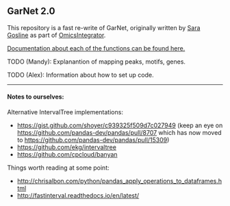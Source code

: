 ## GarNet 2.0

This repository is a fast re-write of GarNet, originally written by [Sara Gosline](https://github.com/sgosline) as part of [OmicsIntegrator](https://github.com/fraenkel-lab/omicsintegrator).

[Documentation about each of the functions can be found here.](https://fraenkel-lab.github.io/GarNet2/html/index.html)

TODO (Mandy): Explanantion of mapping peaks, motifs, genes.

TODO (Alex): Information about how to set up code.


---

#### Notes to ourselves:

Alternative IntervalTree implementations:

- https://gist.github.com/shoyer/c939325f509d7c027949 (keep an eye on https://github.com/pandas-dev/pandas/pull/8707 which has now moved to https://github.com/pandas-dev/pandas/pull/15309)
- https://github.com/ekg/intervaltree
- https://github.com/cpcloud/banyan


Things worth reading at some point:

- http://chrisalbon.com/python/pandas_apply_operations_to_dataframes.html
- http://fastinterval.readthedocs.io/en/latest/






